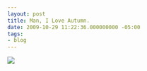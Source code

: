 ```yaml
---
layout: post
title: Man, I Love Autumn.
date: 2009-10-29 11:22:36.000000000 -05:00
tags:
- blog
---
```

<img src="/uploads/2009/12/autumn-leaves-225x300.jpg" />
